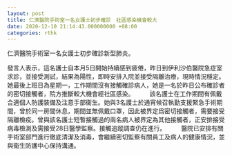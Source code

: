 ```yaml
---
layout: post
title: 仁濟醫院手術室一名女護士初步確診　社區感染機會較大
date: 2020-12-10 21:14:43.000000000 +08:00
categories: rthk
---
```


仁濟醫院手術室一名女護士初步確診新型肺炎。

發言人表示，這名護士自本月5日開始持續感到疲倦，昨日到伊利沙伯醫院急症室求診，並接受測試，結果為陽性，即時安排入院並接受隔離治療，現時情況穩定。她最後上班日為星期一，工作期間沒有接觸確診病人，她是一名於昨日公布確診者的密切接觸者，院方推斷較大機會經社區感染。
　　 
該名護士在工作期間有佩戴合適個人防護裝備及注意手部衞生。她與3名護士於通宵候召執勤支援緊急手術期間，曾於同一房間休息，期間並無佩戴口罩，因此被界定爲密切接觸者，需要接受隔離檢疫。曾與該名護士短暫接觸過的兩名病人被界定為其他接觸者，正安排接受病毒檢測及需接受28日醫學監察。接觸追蹤調查仍在進行。
　　 
醫院已安排有關手術室部門進行徹底清潔及消毒，會繼續密切監察有關員工及病人的健康情況，並與衞生防護中心保持溝通。
